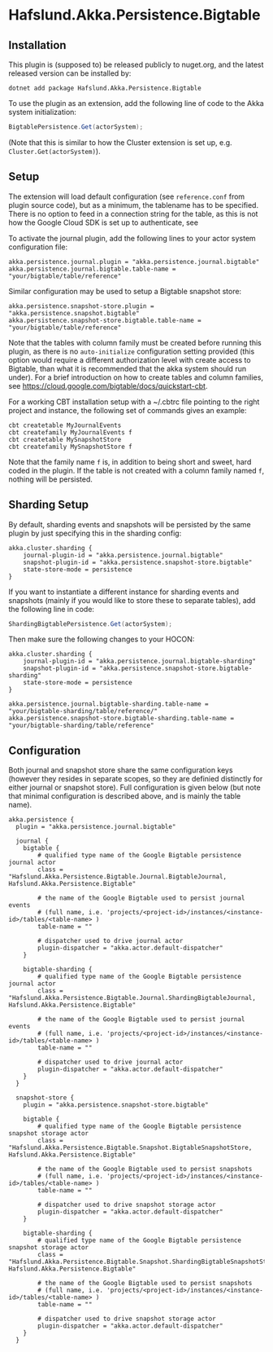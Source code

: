 # Hafslund.Akka.Persistence.Bigtable

## Installation
This plugin is (supposed to) be released publicly to nuget.org, and the latest released version can be installed by:
```CMD
dotnet add package Hafslund.Akka.Persistence.Bigtable
```

To use the plugin as an extension, add the following line of code to the Akka system initialization:
```C#
BigtablePersistence.Get(actorSystem);
```
(Note that this is similar to how the Cluster extension is set up, e.g. `Cluster.Get(actorSystem)`).

## Setup

The extension will load default configuration (see `reference.conf` from plugin source code), but as a minimum, the tablename has to be specified. There is no option to feed in a connection string for the table, as this is not how the Google Cloud SDK is set up to authenticate, see 

To activate the journal plugin, add the following lines to your actor system configuration file:
```HOCON
akka.persistence.journal.plugin = "akka.persistence.journal.bigtable"
akka.persistence.journal.bigtable.table-name = "your/bigtable/table/reference"
```

Similar configuration may be used to setup a Bigtable snapshot store:

```HOCON
akka.persistence.snapshot-store.plugin = "akka.persistence.snapshot.bigtable"
akka.persistence.snapshot-store.bigtable.table-name = "your/bigtable/table/reference"
```


Note that the tables with column family must be created before running this plugin, as there is no `auto-initialize` configuration setting provided (this option would require a different authorization level with create access to Bigtable, than what it is recommended that the akka system should run under). For a brief introduction on how to create tables and column families, see https://cloud.google.com/bigtable/docs/quickstart-cbt.

For a working CBT installation setup with a ~/.cbtrc file pointing to the right project and instance, the following set of commands gives an example:
```
cbt createtable MyJournalEvents
cbt createfamily MyJournalEvents f
cbt createtable MySnapshotStore
cbt createfamily MySnapshotStore f
```

Note that the family name `f` is, in addition to being short and sweet, hard coded in the plugin. If the table is not created with a column family named `f`, nothing will be persisted.

## Sharding Setup

By default, sharding events and snapshots will be persisted by the same plugin by just specifying this in the sharding config:
```HOCON
akka.cluster.sharding {
	journal-plugin-id = "akka.persistence.journal.bigtable"
	snapshot-plugin-id = "akka.persistence.snapshot-store.bigtable"
	state-store-mode = persistence
}
```

If you want to instantiate a different instance for sharding events and snapshots (mainly if you would like to store these to separate tables), add the following line in code:
```C#
ShardingBigtablePersistence.Get(actorSystem);
```

Then make sure the following changes to your HOCON:
```hocon
akka.cluster.sharding {
	journal-plugin-id = "akka.persistence.journal.bigtable-sharding"
	snapshot-plugin-id = "akka.persistence.snapshot-store.bigtable-sharding"
	state-store-mode = persistence
}

akka.persistence.journal.bigtable-sharding.table-name = "your/bigtable-sharding/table/reference/"
akka.persistence.snapshot-store.bigtable-sharding.table-name = "your/bigtable-sharding/table/reference"

```


## Configuration

Both journal and snapshot store share the same configuration keys (however they resides in separate scopes, so they are definied distinctly for either journal or snapshot store). Full configuration is given below (but note that minimal configuration is described above, and is mainly the table name).

```HOCON
akka.persistence {
  plugin = "akka.persistence.journal.bigtable"

  journal {
    bigtable {
	    # qualified type name of the Google Bigtable persistence journal actor
	    class = "Hafslund.Akka.Persistence.Bigtable.Journal.BigtableJournal, Hafslund.Akka.Persistence.Bigtable"

	    # the name of the Google Bigtable used to persist journal events
	    # (full name, i.e. 'projects/<project-id>/instances/<instance-id>/tables/<table-name> )
	    table-name = ""

	    # dispatcher used to drive journal actor
	    plugin-dispatcher = "akka.actor.default-dispatcher"
    }

	bigtable-sharding {
	    # qualified type name of the Google Bigtable persistence journal actor
	    class = "Hafslund.Akka.Persistence.Bigtable.Journal.ShardingBigtableJournal, Hafslund.Akka.Persistence.Bigtable"

	    # the name of the Google Bigtable used to persist journal events
	    # (full name, i.e. 'projects/<project-id>/instances/<instance-id>/tables/<table-name> )
	    table-name = ""

	    # dispatcher used to drive journal actor
	    plugin-dispatcher = "akka.actor.default-dispatcher"
    }
  }  

  snapshot-store {
	plugin = "akka.persistence.snapshot-store.bigtable"
    
	bigtable {
	    # qualified type name of the Google Bigtable persistence snapshot storage actor
	    class = "Hafslund.Akka.Persistence.Bigtable.Snapshot.BigtableSnapshotStore, Hafslund.Akka.Persistence.Bigtable"

	    # the name of the Google Bigtable used to persist snapshots
	    # (full name, i.e. 'projects/<project-id>/instances/<instance-id>/tables/<table-name> )
	    table-name = ""

	    # dispatcher used to drive snapshot storage actor
	    plugin-dispatcher = "akka.actor.default-dispatcher"
    }

	bigtable-sharding {
	    # qualified type name of the Google Bigtable persistence snapshot storage actor
	    class = "Hafslund.Akka.Persistence.Bigtable.Snapshot.ShardingBigtableSnapshotStore, Hafslund.Akka.Persistence.Bigtable"

	    # the name of the Google Bigtable used to persist snapshots
	    # (full name, i.e. 'projects/<project-id>/instances/<instance-id>/tables/<table-name> )
	    table-name = ""

	    # dispatcher used to drive snapshot storage actor
	    plugin-dispatcher = "akka.actor.default-dispatcher"
    }
  }
```